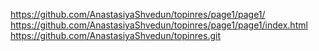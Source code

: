 https://github.com/AnastasiyaShvedun/topinres/page1/page1/
https://github.com/AnastasiyaShvedun/topinres/page1/page1/index.html
https://github.com/AnastasiyaShvedun/topinres.git
